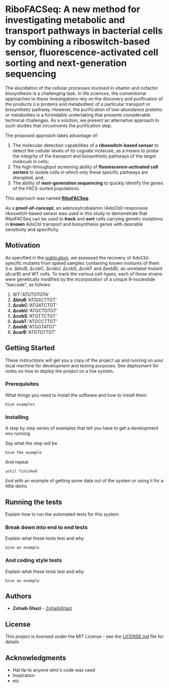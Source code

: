 # RiboFACSeq: A new method for investigating metabolic and transport pathways in bacterial cells by combining a riboswitch-based sensor, fluorescence-activated cell sorting and next-generation sequencing

The elucidation of the cellular processes involved in vitamin and cofactor biosynthesis is a challenging task. In life sciences, 
the conventional approaches to these investigations rely on the discovery and purification of the products (i.e proteins and metabolites) 
of a particular transport or biosynthetic pathway. However, the purification of low-abundance proteins or metabolites is a formidable undertaking 
that presents considerable technical challenges. As a solution, we present an alternative approach to such studies that circumvents the purification step. 

The proposed approach takes advantage of: 
1. The molecular detection capabilities of a **riboswitch-based sensor** to detect the cellular levels of its cognate molecule, as a means to probe the integrity of the transport and biosynthetic pathways of the target molecule in cells; 
2. The high-throughput screening ability of **fluorescence-activated cell sorters** to isolate cells in which only these specific pathways are disrupted, and; 
3. The ability of **next-generation sequencing** to quickly identify the genes of the FACS-sorted populations. 

This approach was named [**RiboFACSeq**](https://www.ncbi.nlm.nih.gov/pubmed/29211762).

As a **proof-of-concept**, an adenosylcobalamin (AdoCbl)-responsive riboswitch-based sensor was used in this study to demonstrate that RiboFACSeq 
can be used to **track** and **sort** cells carrying genetic mutations in __known__ AdoCbl transport and biosynthesis genes with desirable sensitivity and specificity.

## Motivation

As specified in the [publication](https://www.ncbi.nlm.nih.gov/pubmed/29211762), we assessed the recovery of AdoCbl-specific mutants from
spiked samples containing known mixtures of them (i.e. ΔbtuB, ΔcobC, ΔcobU, ΔcobS, ΔcobT and ΔexbB), an unrelated mutant (ΔcarB) and WT cells.
To track the various cell-types, each of these strains were genetically modified by the incorporation of a unique 9-nucleotide "barcode", as follows: 
 
1. WT:'ATGTGTGTA'
2. __ΔbtuB__:'ATGGCTTGT'
3. __ΔcobC__:'ATGATCTGT'
4. __ΔcobU__:'ATGCTGTGT'
5. __ΔcobS__:'ATGTTCTGT'
6. __ΔcobT__:'ATGCCTTGT'
7. __ΔexbB__:'ATGGTATGT' 
8. __ΔcarB__:'ATGTGTTGT'


## Getting Started

These instructions will get you a copy of the project up and running on your local machine for development and testing purposes. See deployment for notes on how to deploy the project on a live system.


### Prerequisites

What things you need to install the software and how to install them

```
Give examples
```

### Installing

A step by step series of examples that tell you have to get a development env running

Say what the step will be

```
Give the example
```

And repeat

```
until finished
```

End with an example of getting some data out of the system or using it for a little demo

## Running the tests

Explain how to run the automated tests for this system

### Break down into end to end tests

Explain what these tests test and why

```
Give an example
```

### And coding style tests

Explain what these tests test and why

```
Give an example
```

## Authors

* **Zohaib Ghazi** - [ZohaibGhazi](https://github.com/Zohaib-Ghazi)

## License

This project is licensed under the MIT License - see the [LICENSE.md](LICENSE.md) file for details

## Acknowledgments

* Hat tip to anyone who's code was used
* Inspiration
* etc
